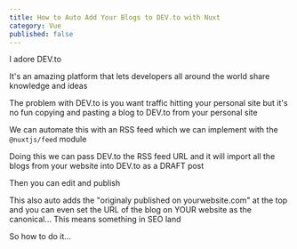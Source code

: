 ```yaml
---
title: How to Auto Add Your Blogs to DEV.to with Nuxt
category: Vue
published: false
---
```


I adore DEV.to

It's an amazing platform that lets developers all around the world share knowledge and ideas

The problem with DEV.to is you want traffic hitting your personal site but it's no fun copying and pasting a blog to DEV.to from your personal site

We can automate this with an RSS feed which we can implement with the `@nuxtjs/feed` module

Doing this we can pass DEV.to the RSS feed URL and it will import all the blogs from your website into DEV.to as a DRAFT post

Then you can edit and publish

This also auto adds the "originaly published on yourwebsite.com" at the top and you can even set the URL of the blog on YOUR website as the canonical... This means something in SEO land

So how to do it...
